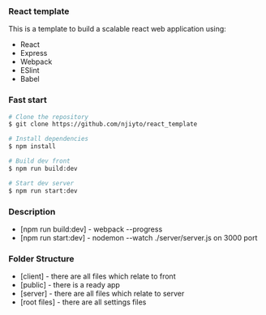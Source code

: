 ### React template

This is a template to build a scalable react web application using:
* React
* Express
* Webpack
* ESlint
* Babel

### Fast start
```sh
# Clone the repository
$ git clone https://github.com/njiyto/react_template

# Install dependencies
$ npm install

# Build dev front
$ npm run build:dev

# Start dev server
$ npm run start:dev
```

### Description
* [npm run build:dev] - webpack --progress
* [npm run start:dev] -  nodemon --watch ./server/server.js on 3000 port

### Folder Structure
* [client] - there are all files which relate to front
* [public] - there is a ready app
* [server] - there are all files which relate to server
* [root files] - there are all settings files